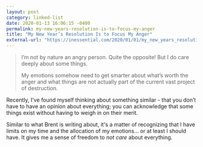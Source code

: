 ```yaml
---
layout: post
category: linked-list
date: 2020-01-13 16:06:15 -0400
permalink: my-new-years-resolution-is-to-focus-my-anger
title: "My New Year’s Resolution Is to Focus My Anger"
external-url: "https://inessential.com/2020/01/01/my_new_years_resolution_is_to_focus_my_a"
---
```





> I’m not by nature an angry person. Quite the opposite! But I do care deeply about some things.
>
> My emotions somehow need to get smarter about what’s worth the anger and what things are not actually part of the current vast project of destruction.

Recently, I've found myself thinking about something similar - that you don’t have to have an opinion about everything; you can acknowledge that some things exist without having to weigh in on their merit. 

Similar to what Brent is writing about, it's a matter of recognizing that I have limits on my time and the allocation of my emotions... or at least I should have. It gives me a sense of freedom to *not care* about everything.